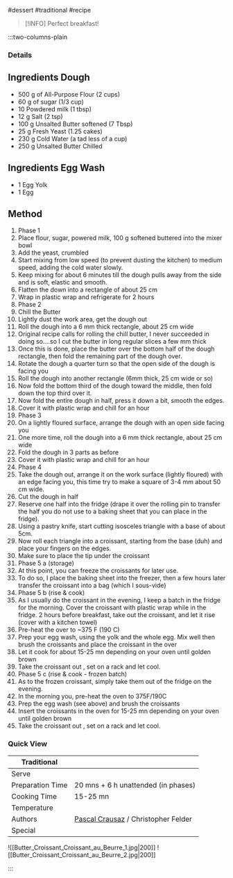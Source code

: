 #dessert #traditional #recipe

> [!INFO]
> Perfect breakfast!

:::two-columns-plain

### Details
## Ingredients Dough

- 500 g of All-Purpose Flour (2 cups)
- 60 g of sugar (1/3 cup)
- 10 Powdered milk (1 tbsp)
- 12 g Salt (2 tsp)
- 100 g Unsalted Butter softened (7 Tbsp)
- 25 g Fresh Yeast (1.25 cakes)
- 230 g Cold Water (a tad less of a cup)
- 250 g Unsalted Butter Chilled


## Ingredients Egg Wash

- 1 Egg Yolk
- 1 Egg


## Method

1. Phase 1
  1. Place flour, sugar, powered milk, 100 g softened buttered into the mixer bowl
  2. Add the yeast, crumbled
  3. Start mixing from low speed (to prevent dusting the kitchen) to medium speed, adding the cold water slowly.
  4. Keep mixing for about 6 minutes till the dough pulls away from the side and is soft, elastic and smooth.
  5. Flatten the down into a rectangle of about 25 cm
  6. Wrap in plastic wrap and refrigerate for 2 hours
2. Phase 2
  1. Chill the Butter 
  2. Lightly dust the work area, get the dough out
  3. Roll the dough into a 6 mm thick rectangle, about 25 cm wide
  4. Original recipe calls for rolling the chill butter, I never succeeded in doing so....so I cut the butter in long regular slices a few mm thick
  5. Once this is done, place the butter over the bottom half of the dough rectangle, then fold the remaining part of the dough over.
  6. Rotate the dough a quarter turn so that the open side of the dough is facing you
  7. Roll the dough into another rectangle (6mm thick, 25 cm wide or so)
  8. Now fold the bottom third of the dough toward the middle, then fold down the top third over it.
  9. Now fold the entire dough in half, press it down a bit, smooth the edges.
  10. Cover it with plastic wrap and chill for an hour
3. Phase 3
  1. On a lightly floured surface, arrange the dough with an open side facing you
  2. One more time, roll the dough into a 6 mm thick rectangle, about 25 cm wide
  3. Fold the dough in 3 parts as before
  4. Cover it with plastic wrap and chill for an hour
4. Phase 4
  1. Take the dough out, arrange it on the work surface (lightly floured) with an edge facing you, this time try to make a square of 3-4 mm about 50 cm wide.
  2. Cut the dough in half
  3. Reserve one half into the fridge (drape it over the rolling pin to transfer the half you do not use to a baking sheet that you can place in the fridge).
  4. Using a pastry knife, start cutting isosceles triangle with a base of about 5cm. 
  5. Now roll each triangle into a croissant, starting from the base (duh) and place your fingers on the edges.
  6. Make sure to place the tip under the croissant
5. Phase 5 a (storage)
  1. At this point, you can freeze the croissants for later use.
  2. To do so, I place the baking sheet into the freezer, then a few hours later transfer the croissant into a bag (which I sous-vide)
6. Phase 5 b (rise & cook)
  1. As I usually do the croissant in the evening, I keep a batch in the fridge for the morning. Cover the croissant with plastic wrap while in the fridge. 2 hours before breakfast, take out the croissant, and let it rise (cover with a kitchen towel)
  2. Pre-heat the over to ~375 F (190 C)
  3. Prep your egg wash, using the yolk and the whole egg. Mix well then brush the croissants and place the croissant in the over
  4. Let it cook for about 15-25 mn depending on your oven until golden brown
  5. Take the croissant out , set on a rack and let cool.
7. Phase 5 c (rise & cook - frozen batch)
  1. As to the frozen croissant, simply take them out of the fridge on the evening.
  2. In the morning you, pre-heat the oven to 375F/190C
  3. Prep the egg wash (see above) and brush the croissants
  4. Insert the croissants in the oven for 15-25 mn depending on your oven until golden brown
  5. Take the croissant out , set on a rack and let cool.





### Quick View
| Traditional      |                                                |
| ---------------- | ---------------------------------------------- |
| Serve            |                                                |
| Preparation Time | 20 mns + 6 h unattended (in phases)            |
| Cooking Time     | 15-25 mn                                       |
| Temperature      |                                                |
| Authors          | [Pascal Crausaz](mailto:pascal@askpascal.com) / Christopher Felder |
| Special          |                                                |

![[Butter_Croissant_Croissant_au_Beurre_1.jpg|200]]
![[Butter_Croissant_Croissant_au_Beurre_2.jpg|200]]

:::

